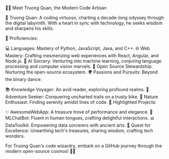 👨‍💻 Meet Truong Quan, the Modern Code Artisan

🌟 Truong Quan:
A coding virtuoso, charting a decade-long odyssey through the digital labyrinth. With a heart in sync with technology, he seeks wisdom and sharpens his skills.

🚀 Proficiencies:

💻 Languages: Mastery of Python, JavaScript, Java, and C++.
🌐 Web Mastery: Crafting mesmerizing web experiences with React, Angular, and Node.js.
🤖 AI Sorcery: Venturing into machine learning, conjuring language processing and computer vision marvels.
🌟 Open Source Stewardship: Nurturing the open-source ecosystem.
🌍 Passions and Pursuits:
Beyond the binary dance:

📚 Knowledge Voyager: An avid reader, exploring profound realms.
🚴 Adventure Seeker: Conquering uncharted trails on a trusty bike.
🌿 Nature Enthusiast: Finding serenity amidst lines of code.
🚀 Highlighted Projects:

✨ AwesomeWebApp: A treasure trove of performance and elegance.
🤖 MLChatBot: Fluent in human tongues, crafting delightful interactions.
📊 DataToolkit: Empowering data sorcerers with ancient arts.
🌟 Quest for Excellence:
Unearthing tech's treasures, sharing wisdom, crafting tech wonders.

For Truong Quan's code wizardry, embark on a GitHub journey through the modern open-source cosmos! 🌌✨
